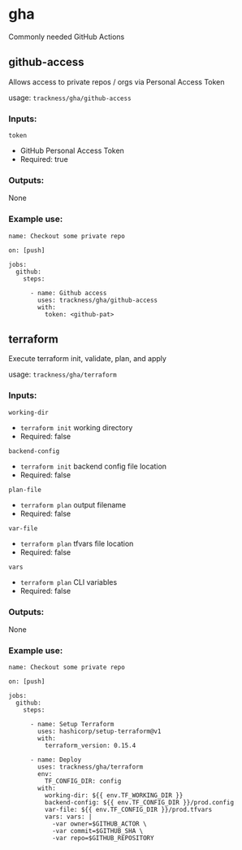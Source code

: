 # gha
Commonly needed GitHub Actions

## github-access

Allows access to private repos / orgs via Personal Access Token

usage: `trackness/gha/github-access`

### Inputs:

`token`
- GitHub Personal Access Token
- Required: true

### Outputs:

None

### Example use:

```
name: Checkout some private repo

on: [push]

jobs:
  github:
    steps:

      - name: Github access
        uses: trackness/gha/github-access
        with:
          token: <github-pat>
```

## terraform

Execute terraform init, validate, plan, and apply

usage: `trackness/gha/terraform`

### Inputs:

`working-dir`
- `terraform init` working directory
- Required: false

`backend-config`
- `terraform init` backend config file location
- Required: false

`plan-file`
- `terraform plan` output filename
- Required: false

`var-file`
- `terraform plan` tfvars file location
- Required: false

`vars`
- `terraform plan` CLI variables
- Required: false

### Outputs:

None

### Example use:

```
name: Checkout some private repo

on: [push]

jobs:
  github:
    steps:

      - name: Setup Terraform
        uses: hashicorp/setup-terraform@v1
        with:
          terraform_version: 0.15.4

      - name: Deploy
        uses: trackness/gha/terraform
        env:
          TF_CONFIG_DIR: config
        with:
          working-dir: ${{ env.TF_WORKING_DIR }}
          backend-config: ${{ env.TF_CONFIG_DIR }}/prod.config
          var-file: ${{ env.TF_CONFIG_DIR }}/prod.tfvars
          vars: vars: |
            -var owner=$GITHUB_ACTOR \
            -var commit=$GITHUB_SHA \
            -var repo=$GITHUB_REPOSITORY
```
